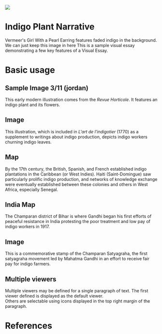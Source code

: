 <a href="https://www.juncture-digital.org"><img src="https://juncture-digital.github.io/juncture/static/images/ve-button.png"></a>

<param ve-config 
       title="Indigo Plant Narrative"
       author="Jordan, Hayley, & Gianna"
       banner="https://iiif.juncture-digital.org/banner/?url=https://upload.wikimedia.org/wikipedia/commons/4/47/Bartholomeus_Johannes_van_Hove%2C_Het_Mauritshuis_te_Den_Haag.jpg" 
       layout="vertical">

<!-- Entities discussed throughout the essay are typically defined before the essay text and
     are thus available in all text.  Entity identifiers (QIDs) can be found in either
     Wikipedia or Wikidata (https://www.wikidata.org)> -->
<param ve-entity eid="Q185372"> <!-- Girl with a Pearl Earring painting -->
<param ve-entity eid="Q41264"> <!-- Johannes Vermeer -->
<param ve-entity eid="Q221092"> <!-- Mauritshuis -->
<param ve-entity eid="Q36600"> <!-- The Hague -->

# Indigo Plant Narrative

Vermeer's Girl With a Pearl Earring features faded indigo in the <span data-mouseover-image-zoomto="2301,3670,1536,1242">background</span>. We can just keep this image in here This is a sample visual essay demonstrating a few key features of a Visual Essay. 
<param ve-image 
       manifest="https://iiif.juncture-digital.org/manifest/6dd738aed85597cac540ad31dd5818e86ef7f2918c7b43a9eb3123d5538e6e4c"
       label="Vermeer's Girl With a Pearl Earring" 
       description="the painting."
       license="Public domain">

# Basic usage

## Sample Image 3/11 (jordan)
This early modern illustration comes from the _Revue Horticole_. It features an indigo plant and its <span data-mouseover-image-zoomto="506,1726,963,778
">flowers.</span>
<param ve-image 
       label="Early Modern Indigofera Dosua" 
       description="from the Revue horticole. Paris :Librairie agricole de la maison rustique,1829-1974."
       license="Public domain"
       url="https://biodiversitylibrary.org/pageImage/54768315">


## Image

 This illustration, which is included in _L'art de l'indigotier_ (1770) as a supplement to writings about indigo production, depicts indigo workers <span data-mouseover-image-zoomto="1671,3280,1122,1012">churning indigo leaves.</span>
<param ve-image 
       label="L'art de l'indigotier" 
       description="by Paul de Beauvais-Raseau, illustrations by L.F. Delatour" 
       license="public domain" 
       url="https://www.biodiversitylibrary.org/pageImage/40474136">

## Map

By the 17th century, the British, Spanish, and French established indigo plantations in the Caribbean (or West Indies). <span data-mouseover-map-flyto="19.084327, -73.076567, 8">Haiti (Saint-Domingue)</span> saw particularly prolific indigo production, and networks of knowledge exchange were eventually established between these colonies and others in West Africa, especially <span data-mouseover-map-flyto="14.593509, -14.521971, 7">Senegal</span>.
<param ve-map center="17.620068, -71.562101" zoom="5" Title="The Caribbean" prefer-geojson>
<param ve-map-marker
       url="https://si.regeneratedidentities.org/project/DataFiles/SI-OB-388/388-4.jpg"
       coords="19.057147, -72.527066"
       size="727, 464"
       circle="true">

## India Map
The <span data-mouseover-map-flyto="26.6156, 84.8409, 11">Champaran district of Bihar</span> is where Gandhi began his first efforts of peaceful resistance in India protesting the poor treatment and low pay of indigo workers in 1917.
<param ve-map
       center="26.5833, 84.8333"
       zoom=5
       Title="Champaran"
       prefer-geojson>
<param ve-map-layer geojson
       url=https://raw.githubusercontent.com/IndigoGirlH/IndigoNarrative/main/IndiaMap.json
       show-labels
       stroke-width="0">
<param ve-map-marker
       url="https://upload.wikimedia.org/wikipedia/commons/e/ed/Buddhist_Stupa_at_Kesariya_at_Champaran_%28east%29_district_of_Bihar%2C_India._12.jpg"
       coords="26.5833, 84.8333"
       size="400, 200" 
       circle="true">




## Image
This is a commemorative stamp of the Champaran Satyagraha, the first satyagraha movement led by <span data-mouseover-image-zoomto="256,267,351,274">Mahatma Gandhi</span> in an effort to receive fair pay for indigo farmers.
<param ve-image
       label="Commemorative Stamp"
       description="Stamp commemorating the 100th anniversary of Champaran Satyagraha"
       license="CC BY-SA 4.0"
       url="https://upload.wikimedia.org/wikipedia/commons/3/34/Stamp_of_India_-_2017_-_Colnect_696527_-_Centenary_of_the_Champaran_Indigo_Farmers_Satyagraha.jpeg">



## Multiple viewers

Multiple viewers may be defined for a single paragraph of text.  The first viewer defined is displayed as the default viewer.  
Others are selectable using icons displayed in the top right margin of the paragraph.
<param ve-image 
       manifest="https://iiif.juncture-digital.org/manifest/6dd738aed85597cac540ad31dd5818e86ef7f2918c7b43a9eb3123d5538e6e4c">
<param ve-map center="Q36600" zoom="11">

# References

[^1]: [Wikipedia: Girl with a Pearl Earring](https://en.wikipedia.org/wiki/Girl_with_a_Pearl_Earring)
[^2]: [We'll need to convert these to formatted citations later](https://www.biodiversitylibrary.org/pageImage/40474136)
